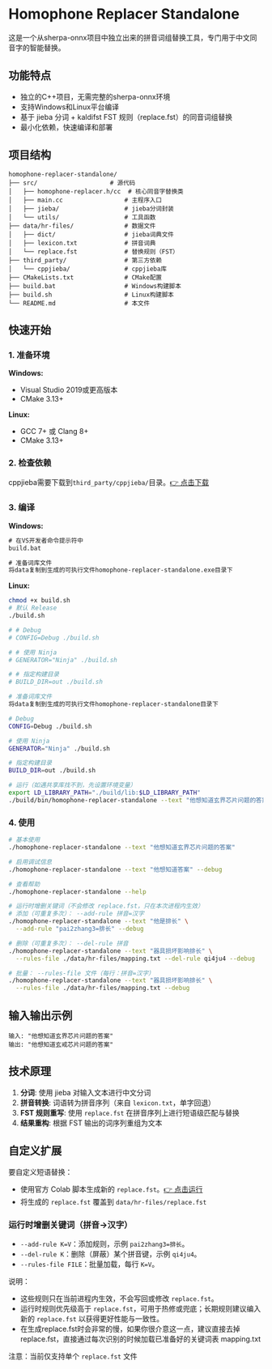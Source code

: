 # Homophone Replacer Standalone

这是一个从sherpa-onnx项目中独立出来的拼音词组替换工具，专门用于中文同音字的智能替换。

## 功能特点

- 独立的C++项目，无需完整的sherpa-onnx环境
- 支持Windows和Linux平台编译
- 基于 jieba 分词 + kaldifst FST 规则（replace.fst）的同音词组替换
- 最小化依赖，快速编译和部署

## 项目结构

```
homophone-replacer-standalone/
├── src/                    # 源代码
│   ├── homophone-replacer.h/cc  # 核心同音字替换类
│   ├── main.cc                 # 主程序入口
│   ├── jieba/                  # jieba分词封装
│   └── utils/                  # 工具函数
├── data/hr-files/              # 数据文件
│   ├── dict/                   # jieba词典文件
│   ├── lexicon.txt             # 拼音词典
│   └── replace.fst             # 替换规则（FST）
├── third_party/                # 第三方依赖
│   └── cppjieba/               # cppjieba库
├── CMakeLists.txt              # CMake配置
├── build.bat                   # Windows构建脚本
├── build.sh                    # Linux构建脚本
└── README.md                   # 本文件
```

## 快速开始

### 1. 准备环境

**Windows:**
- Visual Studio 2019或更高版本
- CMake 3.13+

**Linux:**
- GCC 7+ 或 Clang 8+
- CMake 3.13+

### 2. 检查依赖

cppjieba需要下载到`third_party/cppjieba/`目录。[👉 点击下载](https://github.com/yanyiwu/cppjieba)

### 3. 编译

**Windows:**
```cmd
# 在VS开发者命令提示符中
build.bat

# 准备词库文件
将data复制到生成的可执行文件homophone-replacer-standalone.exe目录下
```

**Linux:**
```bash
chmod +x build.sh
# 默认 Release
./build.sh

# # Debug
# CONFIG=Debug ./build.sh

# # 使用 Ninja
# GENERATOR="Ninja" ./build.sh

# # 指定构建目录
# BUILD_DIR=out ./build.sh

# 准备词库文件
将data复制到生成的可执行文件homophone-replacer-standalone目录下

# Debug
CONFIG=Debug ./build.sh

# 使用 Ninja
GENERATOR="Ninja" ./build.sh

# 指定构建目录
BUILD_DIR=out ./build.sh

# 运行（如遇共享库找不到，先设置环境变量）
export LD_LIBRARY_PATH="./build/lib:$LD_LIBRARY_PATH"
./build/bin/homophone-replacer-standalone --text "他想知道玄界芯片问题的答案" --debug
```

### 4. 使用

```bash
# 基本使用
./homophone-replacer-standalone --text "他想知道玄界芯片问题的答案"

# 启用调试信息
./homophone-replacer-standalone --text "他想知道答案" --debug

# 查看帮助
./homophone-replacer-standalone --help

# 运行时增删关键词（不会修改 replace.fst，只在本次进程内生效）
# 添加（可重复多次）： --add-rule 拼音=汉字
./homophone-replacer-standalone --text "他是排长" \
  --add-rule "pai2zhang3=排长" --debug

# 删除（可重复多次）： --del-rule 拼音
./homophone-replacer-standalone --text "器具损坏影响排长" \
  --rules-file ./data/hr-files/mapping.txt --del-rule qi4ju4 --debug

# 批量： --rules-file 文件（每行：拼音=汉字）
./homophone-replacer-standalone --text "器具损坏影响排长" \
  --rules-file ./data/hr-files/mapping.txt --debug
```

## 输入输出示例

```
输入: "他想知道玄界芯片问题的答案"
输出: "他想知道玄戒芯片问题的答案"
```

## 技术原理

1. **分词**: 使用 jieba 对输入文本进行中文分词
2. **拼音转换**: 词语转为拼音序列（来自 `lexicon.txt`，单字回退）
3. **FST 规则重写**: 使用 `replace.fst` 在拼音序列上进行短语级匹配与替换
4. **结果重构**: 根据 FST 输出的词序列重组为文本

## 自定义扩展

要自定义短语替换：
- 使用官方 Colab 脚本生成新的 `replace.fst`。[👉 点击运行](https://colab.research.google.com/drive/1jEaS3s8FbRJIcVQJv2EQx19EM_mnuARi?usp=sharing)
- 将生成的 `replace.fst` 覆盖到 `data/hr-files/replace.fst`

### 运行时增删关键词（拼音→汉字）

- `--add-rule K=V`：添加规则，示例 `pai2zhang3=排长`。
- `--del-rule K`：删除（屏蔽）某个拼音键，示例 `qi4ju4`。
- `--rules-file FILE`：批量加载，每行 `K=V`。

说明：
- 这些规则只在当前进程内生效，不会写回或修改 `replace.fst`。
- 运行时规则优先级高于 `replace.fst`，可用于热修或兜底；长期规则建议编入新的 `replace.fst` 以获得更好性能与一致性。
- 在生成replace.fst时会非常的慢，如果你很介意这一点，建议直接去掉replace.fst，直接通过每次识别的时候加载已准备好的关键词表 mapping.txt

注意：当前仅支持单个 `replace.fst` 文件

